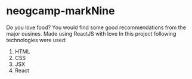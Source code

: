 # neogcamp-markNine

Do you love food? You would find some good recommendations from the major cusines. Made using ReactJS with love
In this project following technologies were used:

1. HTML
1. CSS
1. JSX
1. React
